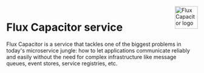 <a href="flux-capacitor.io">
    <img src="https://flux-capacitor.io/assets/brand/flux-capacitor-white.svg" alt="Flux Capacitor logo" title="Flux Capacitor" align="right" height="60" />
</a>

Flux Capacitor service
======================

Flux Capacitor is a service that tackles one of the biggest problems in today's microservice jungle:
how to let applications communicate reliably and easily without the need for complex infrastructure
like message queues, event stores, service registries, etc.